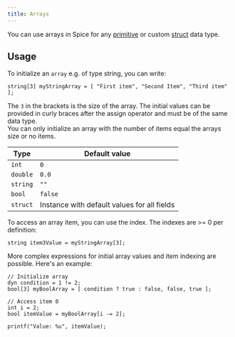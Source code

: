 ```yaml
---
title: Arrays
---
```


You can use arrays in Spice for any [primitive](../primitive-types.md) or custom [struct](../structs.md) data type.

## Usage

To initialize an `array` e.g. of type string, you can write:
```spice
string[3] myStringArray = [ "First item", "Second Item", "Third item" ];
```

The `3` in the brackets is the size of the array. The initial values can be provided in curly braces after the assign operator and
must be of the same data type. <br>
You can only initialize an array with the number of items equal the arrays size or no items.

| Type     | Default value                               |
|----------|---------------------------------------------|
| `int`    | `0`                                         |
| `double` | `0.0`                                       |
| `string` | `""`                                        |
| `bool`   | `false`                                     |
| `struct` | Instance with default values for all fields |

To access an array item, you can use the index. The indexes are >= 0 per definition:
```spice
string item3Value = myStringArray[3];
```

More complex expressions for initial array values and item indexing are possible. Here's an example:
```spice
// Initialize array
dyn condition = 1 != 2;
bool[3] myBoolArray = [ condition ? true : false, false, true ];

// Access item 0
int i = 2;
bool itemValue = myBoolArray[i -= 2];

printf("Value: %u", itemValue);
```